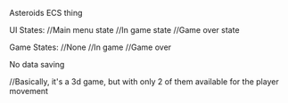 Asteroids ECS thing

UI States:
//Main menu state
//In game state
//Game over state

Game States:
//None
//In game
//Game over

No data saving

//Basically, it's a 3d game, but with only 2 of them available for the player movement